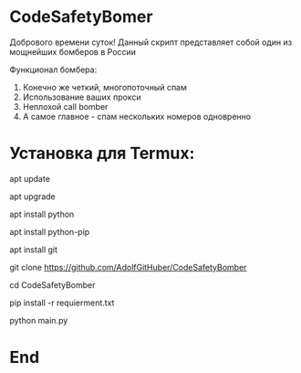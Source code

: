 
# CodeSafetyBomer

Добрового времени суток!
Данный скрипт представляет собой один из мощнейших бомберов в России

Функционал бомбера:
1. Конечно же четкий, многопоточный спам
2. Использование ваших прокси
3. Неплохой call bomber 
4. А самое главное - спам нескольких номеров одновренно

# Установка для Termux:

apt update

apt upgrade

apt install python

apt install python-pip

apt install git

git clone https://github.com/AdolfGitHuber/CodeSafetyBomber

cd CodeSafetyBomber

pip install -r requierment.txt

python main.py

# End
